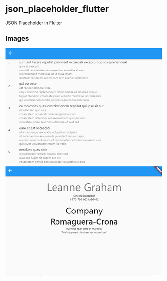 # json_placeholder_flutter

JSON Placeholder in Flutter

## Images
![](images/image1.png)
![](images/image2.png)
